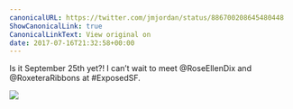 ```yaml
---
canonicalURL: https://twitter.com/jmjordan/status/886700208645480448
ShowCanonicalLink: true
CanonicalLinkText: View original on
date: 2017-07-16T21:32:58+00:00
---
```

Is it September 25th yet?! I can’t wait to meet @RoseEllenDix and @RoxeteraRibbons at #ExposedSF.

![](/images/886700208645480448-DE4xI0nUwAE-Xby.jpg)